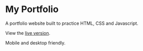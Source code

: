 # My Portfolio

A portfolio website built to practice HTML, CSS and Javascript.

View the <a href src="https://mmkobylin.github.io/"> live version</a>.

Mobile and desktop friendly. 
